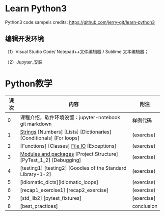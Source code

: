 # Learn Python3 

Python3 code sampels credits: https://github.com/jerry-git/learn-python3 

## 编辑开发环境

 （1）Visual Studio Code/ Notepad++文件编辑器 / Sublime 文本编辑器；

 （2）Jupyter_安装

# Python教学 

|  课次    |  内容    |  附注 |
| ---- |  ---- | ---- |
|  0 |  课程介绍，软件环境设置：jupyter-notebook git markdown    |  样例代码|
|  1 |   [Strings](strings.ipynb) [Numbers] [Lists] [Dictionaries] [Conditionals] [For loops]  |  (exercise) |
|  2  |  [Functions] [Classes] [File IO](file_io.ipynb) [Exceptions]   |  (exercise) |
| 3    |  [Modules and packages](modules_and_packages.ipynb) [Project Structure][PyTest_1_2] [Debugging]  |  (exercise)|
| 4    |  [testing1] [testing2] [Goodies of the Standard Library-1-2] |  (exercise) |
| 5    |  [idiomatic_dicts][idiomatic_loops]   |   (exercise) |
| 6    |  [recap1_exercise1] [recap2_exercise]   |   (exercise) |
| 7    |  [std_lib2] [pytest_fixtures]  |   [exercise] |
| 8    |  [best_practices]  |  conclusion|
